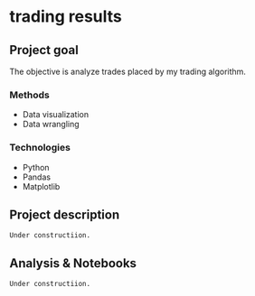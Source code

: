 # trading results

## Project goal
The objective is analyze trades placed by my trading algorithm.

### Methods
* Data visualization
* Data wrangling

### Technologies
* Python
* Pandas
* Matplotlib

## Project description
```Under constructiion.```

## Analysis & Notebooks
```Under constructiion.```